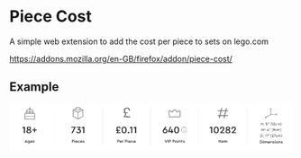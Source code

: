 # Piece Cost

A simple web extension to add the cost per piece to sets on lego.com

https://addons.mozilla.org/en-GB/firefox/addon/piece-cost/

## Example

![demo image](./demo.png)
